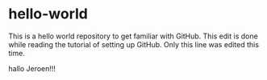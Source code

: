 # hello-world
This is a hello world repository to get familiar with GitHub.
This edit is done while reading the tutorial of setting up GitHub. Only this line was edited this time.

hallo Jeroen!!!
